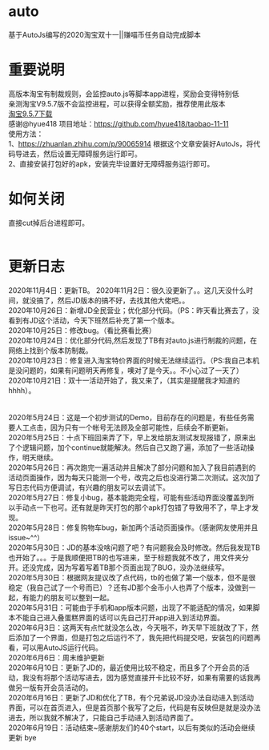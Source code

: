 # auto
基于AutoJs编写的2020淘宝双十一||赚喵币任务自动完成脚本
# 重要说明
高版本淘宝有制裁规则，会监控auto.js等脚本app进程，奖励会变得特别低<br>
亲测淘宝V9.5.7版不会监控进程，可以获得全额奖励，推荐使用此版本<br>
<a href="https://www.wandoujia.com/apps/32267/history_v278"><span>淘宝9.5.7下载</span></a><br>
感谢@hyue418
项目地址：https://github.com/hyue418/taobao-11-11
<br>
使用方法：<br>
1、https://zhuanlan.zhihu.com/p/90065914 根据这个文章安装好AutoJs，将代码导进去，然后设置无障碍服务运行即可。<br>
2、直接安装打包好的apk，安装完毕设置好无障碍服务运行即可。<br>

# 如何关闭<br>
直接cut掉后台进程即可。
<br>
<br>
# 更新日志
2020年11月4日：更新TB。
2020年11月2日：很久没更新了。。这几天没什么时间，就没搞了，然后JD版本的搞不好，去找其他大佬吧。。<br>
2020年10月26日：新增JD全民营业；优化部分代码。（PS：昨天看比赛去了，没看到有JD这个活动，今天下班然后补充了第一个版本。<br>
2020年10月25日：修改bug。（看比赛看比赛）<br>
2020年10月24日：优化部分代码,然后发现了TB有对auto.js进行制裁的问题，在网络上找到个版本防制裁。<br>
2020年10月23日：修复进入淘宝特价界面的时候无法继续运行。（PS:我自己本机是没问题的，如果有问题明天再修复，噢对了是今天。。不小心过了一天了）<br>
2020年10月21日：双十一活动开始了，我又来了，（其实是提醒我才知道的hhhh）。<br>
<br>
<br>
2020年5月24日：这是一个初步测试的Demo，目前存在的问题是，有些任务需要人工点击，因为只有一个帐号无法顾及全部可能性，后续会不断更新。<br>
2020年5月25日：十点下班回来弄了下，早上发给朋友测试发现报错了，原来出了个逻辑问题，加个continue就能解决。然后自己又跑了遍，添加了一些活动操作，明天继续。<br>
2020年5月26日：再次跑完一遍活动并且解决了部分问题和加入了我目前遇到的活动页面操作，因为每天只能测一个号，改完之后也没进行第二次测试。这次加了写日志代码方便调试，有兴趣的朋友可以去调试下。<br>
2020年5月27日：修复小bug，基本能跑完全程，可能有些活动界面没覆盖到所以手动点一下也可。还有就是昨天打包的那个apk打包错了导致用不了，早上才发现。<br>
2020年5月28日：修复购物车bug，新加两个活动页面操作。（感谢网友使用并且issue~^^）<br>
2020年5月30日：JD的基本没啥问题了吧？有问题我会及时修改。然后我发现TB也开始了。。。于是我顺便把TB的也写进来，至于标题我就不改了，用文件夹分开。还没完成，因为写着写着TB那个页面出现了BUG，没办法继续写。<br>
2020年5月30日：根据网友提议改了点代码，tb的也做了第一个版本，但不是很稳定（我自己试了一个号而已）？还有JD那个金币小人也弄了个版本，没做到一起，有能力的朋友可以整到一起。<br>
2020年5月31日：可能由于手机和app版本问题，出现了不能适配的情况，如果脚本不能自己进入叠蛋糕界面的话可以先自己打开app进入到活动界面。<br>
2020年6月3日：这两天有点忙就没怎么改，今天哦不，昨天早下班就改了下，然后添加了一个界面，但是打包之后运行不了，我先把代码提交吧，安装包的问题再看，可以用AutoJS运行代码。<br>
2020年6月6日：周末维护更新<br>
2020年6月10日：更新了JD的，最近使用比较不稳定，而且多了个开会员的活动，我没有将那个活动写进去，因为感觉直接开卡比较不好，如果有需要的话我再做另一版有开会员活动的。<br>
2020年6月16日：更新了JD和优化了TB，有个兄弟说JD没办法自动进入到活动界面，可以在首页进入，但是首页那个我写了之后，代码是有反映但是就是没办法进去，所以我就不解决了，只能自己手动进入到活动界面了。<br>
2020年6月19日：活动结束~感谢朋友们的40个start，以后有类似的活动会继续更新 bye<br>
